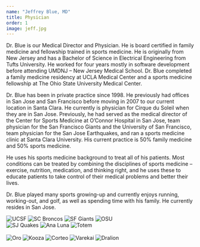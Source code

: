 ```yaml
---
name: "Jeffrey Blue, MD"
title: Physician
order: 1
image: jeff.jpg
---
```

Dr. Blue is our Medical Director and Physician. He is board certified in family medicine and fellowship trained in sports medicine. He is originally from New Jersey and has a Bachelor of Science in Electrical Engineering from Tufts University. He worked for four years mostly in software development before attending UMDNJ – New Jersey Medical School. Dr. Blue completed a family medicine residency at UCLA Medical Center and a sports medicine fellowship at The Ohio State University Medical Center.

Dr. Blue has been in private practice since 1998. He previously had offices in San Jose and San Francisco before moving in 2007 to our current location in Santa Clara. He currently is physician for Cirque du Soleil when they are in San Jose. Previously, he had served as the medical director of the Center for Sports Medicine at O’Connor Hospital in San Jose, team physician for the San Francisco Giants and the University of San Francisco, team physician for the San Jose Earthquakes, and ran a sports medicine clinic at Santa Clara University. His current practice is 50% family medicine and 50% sports medicine.

He uses his sports medicine background to treat all of his patients. Most conditions can be treated by combining the disciplines of sports medicine – exercise, nutrition, medication, and thinking right, and he uses these to educate patients to take control of their medical problems and better their lives.

Dr. Blue played many sports growing-up and currently enjoys running, working-out, and golf, as well as spending time with his family. He currently resides in San Jose.

<section id="photos">
  <img src="2916784.jpg" alt="UCSF">
  <img src="6012592.jpg" alt="SC Broncos">
  <img src="6265523_orig.jpg" alt="SF Giants">
  <img src="3206498_orig.jpg" alt="OSU"><br>
  <img src="9622404.png" alt="SJ Quakes">
  <img src="7764126_orig.jpg" alt="Ana Luna">
  <img src="5965763_orig.jpg" alt="Totem"></br><br>
  <img src="9956769_orig.jpg" alt="Oro">
  <img src="4157908.jpg" alt="Kooza">
  <img src="6969183_orig.jpg" alt="Corteo">
  <img src="8010037.jpg" alt="Varekai">
  <img src="4512040.jpg" alt="Dralion"></br>
</section>
